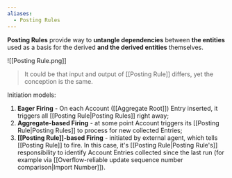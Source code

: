 ```yaml
---
aliases:
  - Posting Rules
---
```

**Posting Rules** provide way to **untangle dependencies** between **the entities** used as a basis for the derived **and the derived entities** themselves.

![[Posting Rule.png]]

> It could be that input and output of [[Posting Rule]] differs, yet the conception is the same.

Initiation models:
1. **Eager Firing** - On each Account ([[Aggregate Root]]) Entry inserted, it triggers all [[Posting Rule|Posting Rules]] right away;
2. **Aggregate-based Firing** - at some point Account triggers its [[Posting Rule|Posting Rules]] to process for new collected Entries;
3. **[[Posting Rule]]-based Firing** - initiated by external agent, which tells [[Posting Rule]] to fire. In this case, it's [[Posting Rule|Posting Rule's]] responsibility to identify Account Entries collected since the last run (for example via [[Overflow-reliable update sequence number comparison|Import Number]]). 
